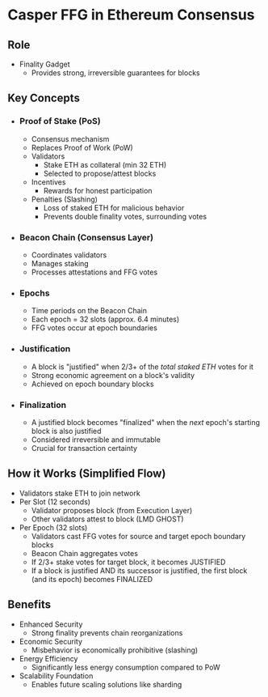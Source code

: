 # Casper FFG in Ethereum Consensus
## Role
- Finality Gadget
    - Provides strong, irreversible guarantees for blocks
## Key Concepts
- ### Proof of Stake (PoS)
    - Consensus mechanism
    - Replaces Proof of Work (PoW)
    - Validators
        - Stake ETH as collateral (min 32 ETH)
        - Selected to propose/attest blocks
    - Incentives
        - Rewards for honest participation
    - Penalties (Slashing)
        - Loss of staked ETH for malicious behavior
        - Prevents double finality votes, surrounding votes
- ### Beacon Chain (Consensus Layer)
    - Coordinates validators
    - Manages staking
    - Processes attestations and FFG votes
- ### Epochs
    - Time periods on the Beacon Chain
    - Each epoch = 32 slots (approx. 6.4 minutes)
    - FFG votes occur at epoch boundaries
- ### Justification
    - A block is "justified" when 2/3+ of the *total staked ETH* votes for it
    - Strong economic agreement on a block's validity
    - Achieved on epoch boundary blocks
- ### Finalization
    - A justified block becomes "finalized" when the *next* epoch's starting block is also justified
    - Considered irreversible and immutable
    - Crucial for transaction certainty
## How it Works (Simplified Flow)
- Validators stake ETH to join network
- Per Slot (12 seconds)
    - Validator proposes block (from Execution Layer)
    - Other validators attest to block (LMD GHOST)
- Per Epoch (32 slots)
    - Validators cast FFG votes for source and target epoch boundary blocks
    - Beacon Chain aggregates votes
    - If 2/3+ stake votes for target block, it becomes JUSTIFIED
    - If a block is justified AND its successor is justified, the first block (and its epoch) becomes FINALIZED
## Benefits
- Enhanced Security
    - Strong finality prevents chain reorganizations
- Economic Security
    - Misbehavior is economically prohibitive (slashing)
- Energy Efficiency
    - Significantly less energy consumption compared to PoW
- Scalability Foundation
    - Enables future scaling solutions like sharding